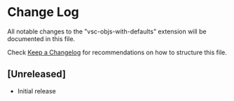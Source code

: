 # Change Log

All notable changes to the "vsc-objs-with-defaults" extension will be documented in this file.

Check [Keep a Changelog](http://keepachangelog.com/) for recommendations on how to structure this file.

## [Unreleased]

- Initial release